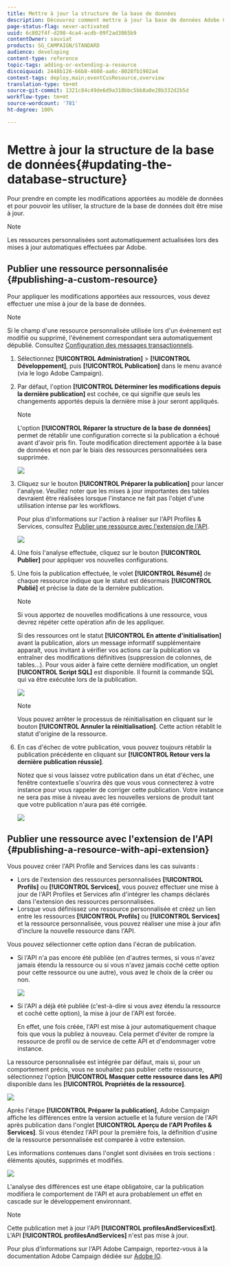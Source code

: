 ```yaml
---
title: Mettre à jour la structure de la base de données
description: Découvrez comment mettre à jour la base de données Adobe Campaign.
page-status-flag: never-activated
uuid: 6c802f4f-d298-4ca4-acdb-09f2ad3865b9
contentOwner: sauviat
products: SG_CAMPAIGN/STANDARD
audience: developing
content-type: reference
topic-tags: adding-or-extending-a-resource
discoiquuid: 2448b126-66b8-4608-aa6c-8028fb1902a4
context-tags: deploy,main;eventCusResource,overview
translation-type: tm+mt
source-git-commit: 1321c84c49de6d9a318bbc5bb8a0e28b332d2b5d
workflow-type: tm+mt
source-wordcount: '781'
ht-degree: 100%

---
```



# Mettre à jour la structure de la base de données{#updating-the-database-structure}

Pour prendre en compte les modifications apportées au modèle de données et pour pouvoir les utiliser, la structure de la base de données doit être mise à jour.

>[!NOTE]
>
>Les ressources personnalisées sont automatiquement actualisées lors des mises à jour automatiques effectuées par Adobe.

## Publier une ressource personnalisée {#publishing-a-custom-resource}

Pour appliquer les modifications apportées aux ressources, vous devez effectuer une mise à jour de la base de données.

>[!NOTE]
>
>Si le champ d&#39;une ressource personnalisée utilisée lors d&#39;un événement est modifié ou supprimé, l&#39;événement correspondant sera automatiquement dépublié. Consultez [Configuration des messages transactionnels](../../administration/using/configuring-transactional-messaging.md).

1. Sélectionnez **[!UICONTROL Administration]** > **[!UICONTROL Développement]**, puis **[!UICONTROL Publication]** dans le menu avancé (via le logo Adobe Campaign).
1. Par défaut, l&#39;option **[!UICONTROL Déterminer les modifications depuis la dernière publication]** est cochée, ce qui signifie que seuls les changements apportés depuis la dernière mise à jour seront appliqués.

   >[!NOTE]
   >
   >L&#39;option **[!UICONTROL Réparer la structure de la base de données]** permet de rétablir une configuration correcte si la publication a échoué avant d&#39;avoir pris fin. Toute modification directement apportée à la base de données et non par le biais des ressources personnalisées sera supprimée.

   ![](assets/schema_extension_12.png)

1. Cliquez sur le bouton **[!UICONTROL Préparer la publication]** pour lancer l&#39;analyse. Veuillez noter que les mises à jour importantes des tables devraient être réalisées lorsque l&#39;instance ne fait pas l&#39;objet d&#39;une utilisation intense par les workflows.

   Pour plus d&#39;informations sur l&#39;action à réaliser sur l&#39;API Profiles &amp; Services, consultez [Publier une ressource avec l&#39;extension de l&#39;API](#publishing-a-resource-with-api-extension).

   ![](assets/schema_extension_13.png)

1. Une fois l&#39;analyse effectuée, cliquez sur le bouton **[!UICONTROL Publier]** pour appliquer vos nouvelles configurations.
1. Une fois la publication effectuée, le volet **[!UICONTROL Résumé]** de chaque ressource indique que le statut est désormais **[!UICONTROL Publié]** et précise la date de la dernière publication.

   >[!NOTE]
   >
   >Si vous apportez de nouvelles modifications à une ressource, vous devrez répéter cette opération afin de les appliquer.

   Si des ressources ont le statut **[!UICONTROL En attente d&#39;initialisation]** avant la publication, alors un message informatif supplémentaire apparaît, vous invitant à vérifier vos actions car la publication va entraîner des modifications définitives (suppression de colonnes, de tables...). Pour vous aider à faire cette dernière modification, un onglet **[!UICONTROL Script SQL]** est disponible. Il fournit la commande SQL qui va être exécutée lors de la publication.

   ![](assets/schema_extension_scriptsql.png)

   >[!NOTE]
   >
   >Vous pouvez arrêter le processus de réinitialisation en cliquant sur le bouton **[!UICONTROL Annuler la réinitialisation]**. Cette action rétablit le statut d&#39;origine de la ressource.

1. En cas d&#39;échec de votre publication, vous pouvez toujours rétablir la publication précédente en cliquant sur **[!UICONTROL Retour vers la dernière publication réussie]**.

   Notez que si vous laissez votre publication dans un état d&#39;échec, une fenêtre contextuelle s&#39;ouvrira dès que vous vous connecterez à votre instance pour vous rappeler de corriger cette publication. Votre instance ne sera pas mise à niveau avec les nouvelles versions de produit tant que votre publication n&#39;aura pas été corrigée.

   ![](assets/schema_extension_31.png)

## Publier une ressource avec l&#39;extension de l&#39;API {#publishing-a-resource-with-api-extension}

Vous pouvez créer l&#39;API Profile and Services dans les cas suivants :

* Lors de l&#39;extension des ressources personnalisées **[!UICONTROL Profils]** ou **[!UICONTROL Services]**, vous pouvez effectuer une mise à jour de l&#39;API Profiles et Services afin d&#39;intégrer les champs déclarés dans l&#39;extension des ressources personnalisées.
* Lorsque vous définissez une ressource personnalisée et créez un lien entre les ressources **[!UICONTROL Profils]** ou **[!UICONTROL Services]** et la ressource personnalisée, vous pouvez réaliser une mise à jour afin d&#39;inclure la nouvelle ressource dans l&#39;API.

Vous pouvez sélectionner cette option dans l&#39;écran de publication.

* Si l&#39;API n&#39;a pas encore été publiée (en d&#39;autres termes, si vous n&#39;avez jamais étendu la ressource ou si vous n&#39;avez jamais coché cette option pour cette ressource ou une autre), vous avez le choix de la créer ou non.

   ![](assets/create-profile-and-services-api.png)

* Si l&#39;API a déjà été publiée (c&#39;est-à-dire si vous avez étendu la ressource et coché cette option), la mise à jour de l&#39;API est forcée.

   En effet, une fois créée, l&#39;API est mise à jour automatiquement chaque fois que vous la publiez à nouveau. Cela permet d&#39;éviter de rompre la ressource de profil ou de service de cette API et d&#39;endommager votre instance.

La ressource personnalisée est intégrée par défaut, mais si, pour un comportement précis, vous ne souhaitez pas publier cette ressource, sélectionnez l&#39;option **[!UICONTROL Masquer cette ressource dans les API]** disponible dans les **[!UICONTROL Propriétés de la ressource]**.

![](assets/removefromextoption.png)

Après l&#39;étape **[!UICONTROL Préparer la publication]**, Adobe Campaign affiche les différences entre la version actuelle et la future version de l&#39;API après publication dans l&#39;onglet **[!UICONTROL Aperçu de l&#39;API Profiles &amp; Services]**. Si vous étendez l&#39;API pour la première fois, la définition d&#39;usine de la ressource personnalisée est comparée à votre extension.

Les informations contenues dans l&#39;onglet sont divisées en trois sections : éléments ajoutés, supprimés et modifiés.

![](assets/extendpandsapi_diff.png)

L&#39;analyse des différences est une étape obligatoire, car la publication modifiera le comportement de l&#39;API et aura probablement un effet en cascade sur le développement environnant.

>[!NOTE]
>
>Cette publication met à jour l&#39;API **[!UICONTROL profilesAndServicesExt]**. L&#39;API **[!UICONTROL profilesAndServices]** n&#39;est pas mise à jour.

Pour plus d&#39;informations sur l&#39;API Adobe Campaign, reportez-vous à la documentation Adobe Campaign dédiée sur [Adobe IO](https://docs.campaign.adobe.com/doc/standard/en/adobeio.html).

